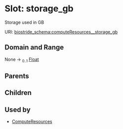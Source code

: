 
# Slot: storage_gb

Storage used in GB

URI: [biostride_schema:computeResources__storage_gb](https://w3id.org/biostride/schema/computeResources__storage_gb)


## Domain and Range

None &#8594;  <sub>0..1</sub> [Float](types/Float.md)

## Parents


## Children


## Used by

 * [ComputeResources](ComputeResources.md)
